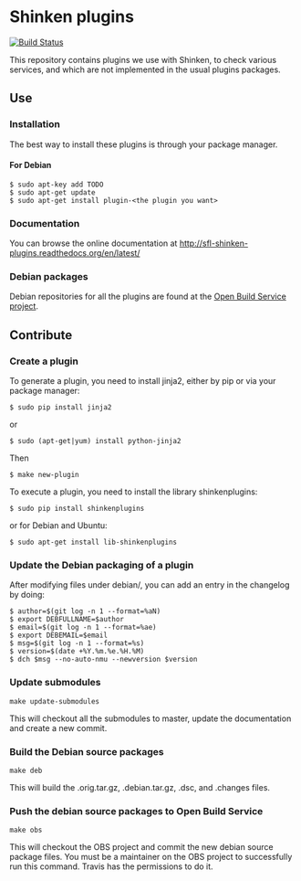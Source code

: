 Shinken plugins
===============

[![Build Status](https://travis-ci.org/savoirfairelinux/sfl-shinken-plugins.svg?branch=master)](https://travis-ci.org/savoirfairelinux/sfl-shinken-plugins)

This repository contains plugins we use with Shinken, to check various
services, and which are not implemented in the usual plugins packages.

## Use

### Installation
The best way to install these plugins is through your package manager.

#### For Debian
```
$ sudo apt-key add TODO
$ sudo apt-get update
$ sudo apt-get install plugin-<the plugin you want>
```

### Documentation
You can browse the online documentation at
http://sfl-shinken-plugins.readthedocs.org/en/latest/

### Debian packages

Debian repositories for all the plugins are found at the
[Open Build Service project](https://build.opensuse.org/project/repositories/home:ReAzem:sfl-shinken-plugins).

## Contribute

### Create a plugin
To generate a plugin, you need to install jinja2, either by pip or via
your package manager:
```
$ sudo pip install jinja2
```
or
```
$ sudo (apt-get|yum) install python-jinja2
```
Then
```
$ make new-plugin
```
To execute a plugin, you need to install the library
shinkenplugins:
```
$ sudo pip install shinkenplugins
```
or for Debian and Ubuntu:
```
$ sudo apt-get install lib-shinkenplugins
```

### Update the Debian packaging of a plugin
After modifying files under debian/, you can add an entry in the
changelog by doing:
```
$ author=$(git log -n 1 --format=%aN)
$ export DEBFULLNAME=$author
$ email=$(git log -n 1 --format=%ae)
$ export DEBEMAIL=$email
$ msg=$(git log -n 1 --format=%s)
$ version=$(date +%Y.%m.%e.%H.%M)
$ dch $msg --no-auto-nmu --newversion $version
```    

### Update submodules
```
make update-submodules 
```
This will checkout all the submodules to master, update the
documentation and create a new commit.


### Build the Debian source packages
```
make deb
```
This will build the .orig.tar.gz, .debian.tar.gz, .dsc, and .changes files.


### Push the debian source packages to Open Build Service
```
make obs
```
This will checkout the OBS project and commit the new debian source
package files. You must be a maintainer on the OBS project to
successfully run this command. Travis has the permissions to do it.
